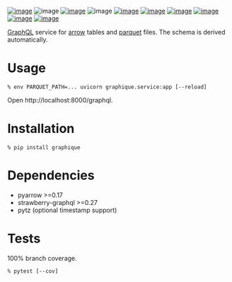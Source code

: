 [![image](https://img.shields.io/pypi/v/graphique.svg)](https://pypi.org/project/graphique/)
![image](https://img.shields.io/pypi/pyversions/graphique.svg)
[![image](https://pepy.tech/badge/graphique)](https://pepy.tech/project/graphique)
![image](https://img.shields.io/pypi/status/graphique.svg)
[![image](https://api.travis-ci.com/coady/graphique.svg)](https://travis-ci.com/coady/graphique)
[![image](https://img.shields.io/codecov/c/github/coady/graphique.svg)](https://codecov.io/github/coady/graphique)
[![image](https://readthedocs.org/projects/graphique/badge)](https://graphique.readthedocs.io)
[![image](https://requires.io/github/coady/graphique/requirements.svg)](https://requires.io/github/coady/graphique/requirements/)
[![image](https://img.shields.io/badge/code%20style-black-000000.svg)](https://pypi.org/project/black/)
[![image](http://mypy-lang.org/static/mypy_badge.svg)](http://mypy-lang.org/)

[GraphQL](https://graphql.org) service for [arrow](https://arrow.apache.org) tables
and [parquet](https://parquet.apache.org) files.
The schema is derived automatically.

# Usage
```console
% env PARQUET_PATH=... uvicorn graphique.service:app [--reload]
```

Open http://localhost:8000/graphql.

# Installation
```console
% pip install graphique
```

# Dependencies
* pyarrow >=0.17
* strawberry-graphql >=0.27
* pytz (optional timestamp support)

# Tests
100% branch coverage.

```console
% pytest [--cov]
```

